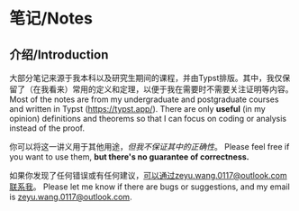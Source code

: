 # 笔记/Notes

## 介绍/Introduction

大部分笔记来源于我本科以及研究生期间的课程，并由Typst排版。其中，我仅保留了（在我看来）常用的定义和定理，以便于我在需要时不需要关注证明等内容。
Most of the notes are from my undergraduate and postgraduate courses and written in Typst (https://typst.app/). There are only **useful** (in my opinion) definitions and theorems so that I can focus on coding or analysis instead of the proof.

你可以将这一讲义用于其他用途，*但我不保证其中的正确性*。
Please feel free if you want to use them, **but there's no guarantee of correctness.**

如果你发现了任何错误或有任何建议，可以通过zeyu.wang.0117@outlook.com联系我。
Please let me know if there are bugs or suggestions, and my email is zeyu.wang.0117@outlook.com.
